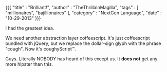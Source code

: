 {{{
  "title"    : "Brilliant!",
  "author"   : "TheThrillaInMagilla",
  "tags"     : [ "millionaires", "bajillionaires" ],
  "category" : "NextGen Language",
  "date"     : "10-29-2013"
}}}

I had the greatest idea.  

We need another abstraction layer coffeescript.  It's just coffeescript bundled with jQuery, but we replace the dollar-sign glyph with the phrase "cough".  Now it's coughyScript&trade;.  

Guys.  Literally NOBODY has heard of this except us.  It **does not** get any more hipster than this.